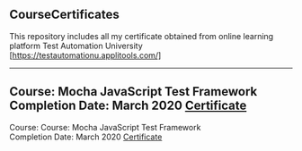 ## CourseCertificates
This repository includes all my certificate obtained from online learning platform Test Automation University [https://testautomationu.applitools.com/]<br/>

--------------------
Course: Mocha JavaScript Test Framework<br/>
Completion Date: March 2020
[Certificate](https://github.com/marijeb/CourseCertificates/blob/main/MochaJavaAScriptTestFramework.png)
--------------------
Course:
Course: Mocha JavaScript Test Framework<br/>
Completion Date: March 2020
[Certificate](https://github.com/marijeb/CourseCertificates/blob/main/MochaJavaAScriptTestFramework.png)

